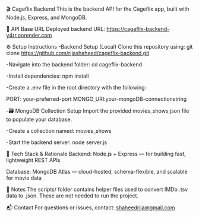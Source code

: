 🎬 Cageflix Backend
This is the backend API for the Cageflix app, built with Node.js, Express, and MongoDB.

🔗 API Base URL
Deployed backend URL:
https://cageflix-backend-y4rr.onrender.com

⚙️ Setup Instructions
-Backend Setup (Local)
Clone this repository using:
git clone https://github.com/rijashaheed/cageflix-backend.git

-Navigate into the backend folder:
cd cageflix-backend

-Install dependencies:
npm install

-Create a .env file in the root directory with the following:

PORT: your-preferred-port
MONGO_URI:your-mongoDB-connectionstring

-🗃️ MongoDB Collection Setup
Import the provided movies_shows.json file to populate your database.

-Create a collection named:
movies_shows

-Start the backend server:
node server.js

🧠 Tech Stack & Rationale
Backend: Node.js + Express — for building fast, lightweight REST APIs

Database: MongoDB Atlas — cloud-hosted, schema-flexible, and scalable for movie data

🚧 Notes
The scripts/ folder contains helper files used to convert IMDb .tsv data to .json.
These are not needed to run the project.

📬 Contact
For questions or issues, contact:
shaheedrija@gmail.com

